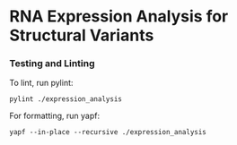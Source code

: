 # RNA Expression Analysis for Structural Variants

### Testing and Linting

To lint, run pylint:
```
pylint ./expression_analysis
```

For formatting, run yapf:
```
yapf --in-place --recursive ./expression_analysis

```